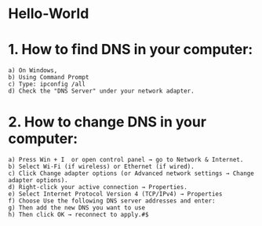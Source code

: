 # Hello-World

# **1. How to find DNS in your computer:**
    a) On Windows,
    b) Using Command Prompt
    c) Type: ipconfig /all
    d) Check the "DNS Server" under your network adapter.
# **2. How to change DNS in your computer:**
    a) Press Win + I  or open control panel → go to Network & Internet.
    b) Select Wi-Fi (if wireless) or Ethernet (if wired).
    c) Click Change adapter options (or Advanced network settings → Change adapter options).
    d) Right-click your active connection → Properties.
    e) Select Internet Protocol Version 4 (TCP/IPv4) → Properties
    f) Choose Use the following DNS server addresses and enter:
    g) Then add the new DNS you want to use
    h) Then click OK → reconnect to apply.#$
